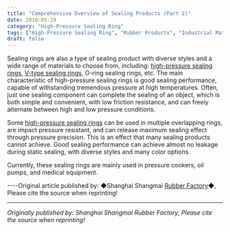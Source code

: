 ```yaml
---
title: "Comprehensive Overview of Sealing Products (Part 2)"
date: 2010-05-19
category: "High-Pressure Sealing Ring"
tags: ["High-Pressure Sealing Ring", "Rubber Products", "Industrial Materials"]
draft: false
---
```


Sealing rings are also a type of sealing product with diverse styles and a wide range of materials to choose from, including: [high-pressure sealing rings](http://www.smpolymer.com/gaoyamifengquan/), [V-type sealing rings](http://www.smpolymer.com/), O-ring sealing rings, etc. The main characteristic of high-pressure sealing rings is good sealing performance, capable of withstanding tremendous pressure at high temperatures. Often, just one sealing component can complete the sealing of an object, which is both simple and convenient, with low friction resistance, and can freely alternate between high and low pressure conditions.

Some [high-pressure sealing rings](http://www.smpolymer.com/gaoyamifengquan/) can be used in multiple overlapping rings, are impact pressure resistant, and can release maximum sealing effect through pressure precision. This is an effect that many sealing products cannot achieve. Good sealing performance can achieve almost no leakage during static sealing, with diverse styles and many color options.

Currently, these sealing rings are mainly used in pressure cookers, oil pumps, and medical equipment.

----Original article published by: ◆Shanghai Shangmai [Rubber Factory](http://www.smpolymer.com/)◆, Please cite the source when reprinting!

---

*Originally published by: Shanghai Shangmai Rubber Factory, Please cite the source when reprinting!*